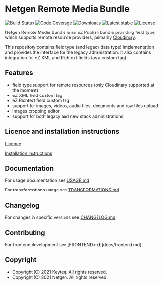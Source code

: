 # Netgen Remote Media Bundle

[![Build Status](https://img.shields.io/travis/netgen/NetgenRemoteMediaBundle.svg?style=flat-square)](https://travis-ci.org/netgen/NetgenRemoteMediaBundle)
[![Code Coverage](https://img.shields.io/codecov/c/github/netgen/NetgenRemoteMediaBundle.svg?style=flat-square)](https://codecov.io/gh/netgen/NetgenRemoteMediaBundle)
[![Downloads](https://img.shields.io/packagist/dt/netgen/remote-media-bundle.svg?style=flat-square)](https://packagist.org/packages/netgen/remote-media-bundle)
[![Latest stable](https://img.shields.io/packagist/v/netgen/remote-media-bundle.svg?style=flat-square)](https://packagist.org/packages/netgen/remote-media-bundle)
[![License](https://img.shields.io/github/license/netgen/NetgenRemoteMediaBundle.svg?style=flat-square)](LICENCE)

Netgen Remote Media Bundle is an eZ Publish bundle providing field type which supports remote resource providers, primarily [Cloudinary](http://cloudinary.com/).

This repository contains field type (and legacy data type) implementation and provides the interface for the legacy administration. It also contains integration for eZ XML and Richtext fields (as a custom tag).

## Features

- field type support for remote resources (only Cloudinary supported at the moment)
- eZ XML field custom tag
- eZ Richtext field custom tag
- support for images, videos, audio files, documents and raw files upload
- images cropping editor
- support for both legacy and new stack administrations

## Licence and installation instructions

[Licence](LICENCE)

[Installation instructions](docs/INSTALL.md)

## Documentation

For usage documentation see [USAGE.md](docs/USAGE.md)

For transformations usage see [TRANSFORMATIONS.md](docs/TRANSFORMATIONS.md)

## Changelog

For changes in specific versions see [CHANGELOG.md](docs/CHANGELOG.md)

## Contributing

For frontend development see [FRONTEND.md][docs/frontend.md]

## Copyright

- Copyright (C) 2021 Keyteq. All rights reserved.
- Copyright (C) 2021 Netgen. All rights reserved.
